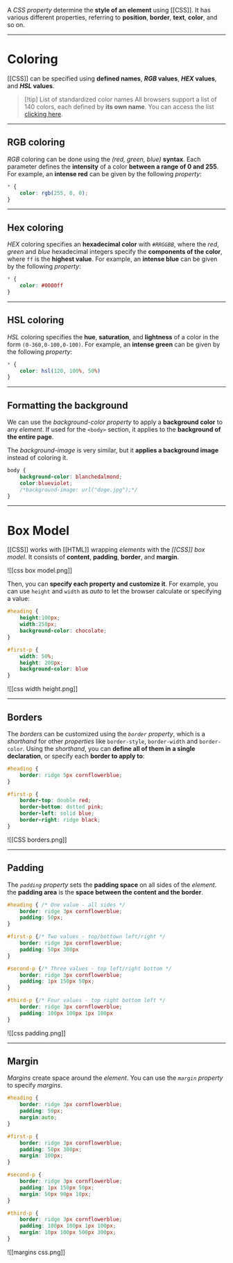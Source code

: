 A *CSS property* determine the **style of an element** using [[CSS]]. It has various different properties, referring to **position**, **border**, **text**, **color**, and so on.
___
# Coloring

[[CSS]] can be specified using **defined names**, ***RGB* values**, ***HEX* values**, and ***HSL* values**.

>[!tip] List of standardized color names
>All browsers support a list of 140 colors, each defined by **its own name**. You can access the list [clicking here](https://www.w3schools.com/colors/colors_names.asp).

___
## RGB coloring

*RGB* coloring can be done using the *(red, green, blue)* **syntax**. Each parameter defines the **intensity** of a color **between a range of 0 and 255**.
For example, an **intense red** can be given by the following *property*:

```css
* {
	color: rgb(255, 0, 0);
}
```
___
## Hex coloring

*HEX* coloring specifies an **hexadecimal color** with *`#RRGGBB`*, where the *red*, *green* and *blue* hexadecimal integers specify the **components of the color**, where `ff` is the **highest value**.
For example, an **intense blue** can be given by the following *property*:

```css
* {
	color: #0000ff
}
```
___
## HSL coloring

*HSL* coloring specifies the **hue**, **saturation**, and **lightness** of a color in the form `(0-360,0-100,0-100)`. 
For example, an **intense green** can be given by the following *property*:

```css
* {
	color: hsl(120, 100%, 50%)
}
```
___
## Formatting the background

We can use the *background-color property* to apply a **background color** to any *element*. If used for the `<body>` section, it applies to the **background of the entire page**.

The *background-image* is very similar, but it **applies a background image** instead of coloring it.

```css
body {
	background-color: blanchedalmond;
	color:blueviolet;
	/*background-image: url("doge.jpg");*/
}
```
___
# Box Model

[[CSS]] works with [[HTML]] wrapping *elements* with the *[[CSS]] box model*. It consists of **content**, **padding**, **border**, and **margin**.

![[css box model.png]]

Then, you can **specify each property and customize it**. For example, you can use `height` and `width` as *auto* to let the browser calculate or specifying a value:

```css
#heading {
	height:100px;
	width:250px;
	background-color: chocolate;
}

#first-p {
	width: 50%;
	height: 200px;
	background-color: blue
}
```

![[css width height.png]]
___
## Borders

The *borders* can be customized using the *`border` property*, which is a *shorthand* for other *properties* like `border-style`, `border-width` and `border-color`. Using the *shorthand*, you can **define all of them in a single declaration**, or specify each **border to apply to**:

```css
#heading {
	border: ridge 5px cornflowerblue;
}

#first-p {
	border-top: double red;
	border-bottom: dotted pink;
	border-left: solid blue;
	border-right: ridge black;
}
```

![[CSS borders.png]]
___
## Padding

The *`padding` property* sets the **padding space** on all sides of the *element*. the **padding area** is the **space between the content and the border**.

```css
#heading { /* One value - all sides */
	border: ridge 3px cornflowerblue;
	padding: 50px;
}

#first-p {/* Two values - top/bottown left/right */
	border: ridge 3px cornflowerblue;
	padding: 50px 300px
}

#second-p {/* Three values - top left/right bottom */
	border: ridge 3px cornflowerblue;
	padding: 1px 150px 50px;
}

#third-p {/* Four values - top right bottom left */
	border: ridge 3px cornflowerblue;
	padding: 100px 100px 1px 100px
}
```

![[css padding.png]]
___
## Margin

*Margins* create space around the *element*. You can use the *`margin` property* to specify *margins*.

```css
#heading {
	border: ridge 3px cornflowerblue;
	padding: 50px;
	margin:auto;
}

#first-p {
	border: ridge 3px cornflowerblue;
	padding: 50px 300px;
	margin: 100px;
}

#second-p {
	border: ridge 3px cornflowerblue;
	padding: 1px 150px 50px;
	margin: 50px 90px 10px;
}

#third-p {
	border: ridge 3px cornflowerblue;
	padding: 100px 100px 1px 100px;
	margin: 10px 100px 500px 300px;
}
```

![[margins css.png]]

